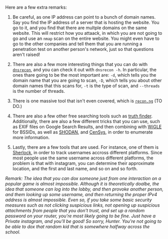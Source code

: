 Here are a few extra remarks:

1. Be careful, as one IP address can point to a bunch of domain names. Say you find the IP address of a server that is hosting the website. You go to it, and you find that there are multple domains on the same website. This will restrict how you attaack, in which you are not going to go and use an `nmap` scan on the entire website. You might even have to go to the other companies and tell them that you are running a penetration test on another person's network, just so that questions aren't raised!

2. There are also a few more interesting things that you can do with [`dnsrecon`](https://www.kali.org/tools/dnsrecon/), and you can check it out with `dnsrecon -h`. In particular, the ones thare going to be the most important are: `-d`, which tells you the domain name that you are going to scan, `-D`, which tells you about other domain names that this scans for, `-t` is the type of scan, and `--threads` is the number of threads.

3. There is one massive tool that isn't even covered, which is [`recon.ng`](https://www.kali.org/tools/recon-ng/) (TO DO.)

4. There are also a few other free searching tools such as [truth finder](https://www.truthfinder.com/). Additionally, there are also a few different tricks that you can use, such as EXIF files on Google Search Results, and then combining with [WiGLE](https://wigle.net/) for BSSIDs, as well as [SHODAN](https://www.shodan.io), and [CenSys](https://search.censys.io/), in order to enumerate more information.

5. Lastly, there are a few tools that are used. For instance, one of them is [Sherlock](https://www.kali.org/tools/sherlock/), in order to track usernames accross different platforms. Since most people use the same username across different platforms, the problem is that with instagram, you can determine their approximate location, and the first and last name, and so on and so forth.

*Remark: The idea that you can dox someone just from one interaction on a popular game is almost impossible. Although it is theoretically doalbe, the idea that someone can log into the lobby, and then provoke another person, and them looking up some username, and then returning the proper IPv4 address is almost impossible. Even so, if you take some basic security measures such as not clicking suspicious links, not opening up suspicious attachments from people that you don't trust, and set up a random password on your router, you're most likely going to be fine. Just have a Private instagram, and you'll be good! So sorry, Hunter. You're not going to be able to dox that random kid that is somewhere halfway across the school.*
